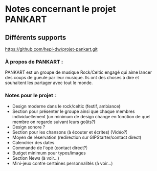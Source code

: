 # Notes concernant le projet PANKART

## Différents supports

https://github.com/hepl-dw/projet-pankart.git

### À propos de PANKART :

PANKART est un groupe de musique Rock/Celtic engagé qui aime lancer des coups de gueule par leur musique. Ils ont des choses à dire et souhaitent les partager avec tout le monde.

### Notes pour le projet :

- Design moderne dans le rock/celtic (festif, ambiance)
- Section pour présenter le groupe ainsi que chaque membres individuellement (un minimum de design change en fonction de quel membre on regarde suivant leurs goûts?)
- Design sonore ?
- Section pour les chansons (à écouter et écrites) (Vidéo?)
- Moyen de réservation (redirection sur GIPStarter/contact direct)
- Calendrier des dates
- Commande de l'opé (contact direct?)
- Budget minimum pour typos/images
- Section News (à voir...)
- Mini-jeux contre certaines personnalités (à voir...)